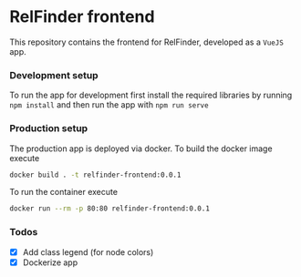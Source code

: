 # RelFinder frontend

This repository contains the frontend for RelFinder, developed as a `VueJS` app.

### Development setup

To run the app for development first install the required libraries by running `npm install` and then run the app with `npm run serve`

### Production setup

The production app is deployed via docker. To build the docker image execute

```sh
docker build . -t relfinder-frontend:0.0.1
```

To run the container execute

```sh
docker run --rm -p 80:80 relfinder-frontend:0.0.1
```

### Todos

* [x] Add class legend (for node colors)
* [x] Dockerize app
